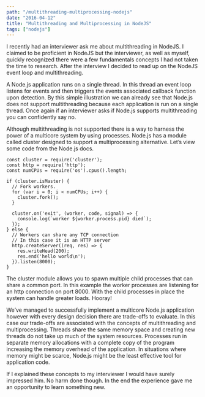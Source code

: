 ```yaml
---
path: "/multithreading-multiprocessing-nodejs"
date: "2016-04-12"
title: "Multithreading and Multiprocessing in NodeJS"
tags: ["nodejs"]
---
```


I recently had an interviewer ask me about multithreading in NodeJS. I claimed to be proficient in NodeJS but the interviewer, as well as myself, quickly recognized there were a few fundamentals concepts I had not taken the time to research. After the interview I decided to read up on the NodeJS event loop and multithreading.

A Node.js application runs on a single thread. In this thread an event loop listens for events and then triggers the events associated callback function upon detection. By this simple illustration we can already see that Node.js does not support multithreading because each application is run on a single thread. Once again if an interviewer asks if Node.js supports multithreading you can confidently say no.

Although multithreading is not supported there is a way to harness the power of a multicore system by using processes. Node.js has a module called cluster designed to support a multiprocessing alternative. Let’s view some code from the Node.js docs.

```
const cluster = require('cluster');
const http = require('http');
const numCPUs = require('os').cpus().length;

if (cluster.isMaster) {
  // Fork workers.
  for (var i = 0; i < numCPUs; i++) {
    cluster.fork();
  }

  cluster.on('exit', (worker, code, signal) => {
    console.log(`worker ${worker.process.pid} died`);
  });
} else {
  // Workers can share any TCP connection
  // In this case it is an HTTP server
  http.createServer((req, res) => {
    res.writeHead(200);
    res.end('hello world\n');
  }).listen(8000);
}
```

The cluster module allows you to spawn multiple child processes that can share a common port. In this example the worker processes are listening for an http connection on port 8000. With the child processes in place the system can handle greater loads. Hooray!

We’ve managed to successfully implement a multicore Node.js application however with every design decision there are trade-offs to evaluate. In this case our trade-offs are associated with the concepts of multithreading and multiprocessing. Threads share the same memory space and creating new threads do not take up much of the system resources. Processes run in separate memory allocations with a complete copy of the program increasing the memory overhead of the application. In situations where memory might be scarce, Node.js might be the least effective tool for application code.

If I explained these concepts to my interviewer I would have surely impressed him. No harm done though. In the end the experience gave me an opportunity to learn something new.
